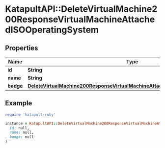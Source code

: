 # KatapultAPI::DeleteVirtualMachine200ResponseVirtualMachineAttachedISOOperatingSystem

## Properties

| Name | Type | Description | Notes |
| ---- | ---- | ----------- | ----- |
| **id** | **String** |  | [optional] |
| **name** | **String** |  | [optional] |
| **badge** | [**DeleteVirtualMachine200ResponseVirtualMachineAttachedISOOperatingSystemBadge**](DeleteVirtualMachine200ResponseVirtualMachineAttachedISOOperatingSystemBadge.md) |  | [optional] |

## Example

```ruby
require 'katapult-ruby'

instance = KatapultAPI::DeleteVirtualMachine200ResponseVirtualMachineAttachedISOOperatingSystem.new(
  id: null,
  name: null,
  badge: null
)
```

